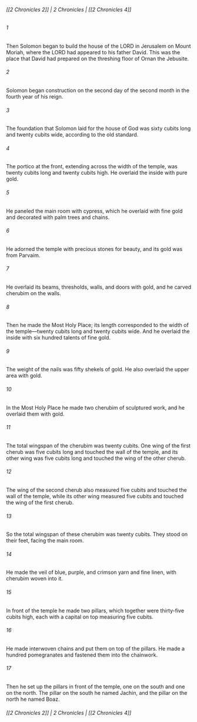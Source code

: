 ###### [[2 Chronicles 2]] | 2 Chronicles | [[2 Chronicles 4]]

###### 1
Then Solomon began to build the house of the LORD in Jerusalem on Mount Moriah, where the LORD had appeared to his father David. This was the place that David had prepared on the threshing floor of Ornan the Jebusite.
###### 2
Solomon began construction on the second day of the second month in the fourth year of his reign.
###### 3
The foundation that Solomon laid for the house of God was sixty cubits long and twenty cubits wide, according to the old standard.
###### 4
The portico at the front, extending across the width of the temple, was twenty cubits long and twenty cubits high. He overlaid the inside with pure gold.
###### 5
He paneled the main room with cypress, which he overlaid with fine gold and decorated with palm trees and chains.
###### 6
He adorned the temple with precious stones for beauty, and its gold was from Parvaim.
###### 7
He overlaid its beams, thresholds, walls, and doors with gold, and he carved cherubim on the walls.
###### 8
Then he made the Most Holy Place; its length corresponded to the width of the temple—twenty cubits long and twenty cubits wide. And he overlaid the inside with six hundred talents of fine gold.
###### 9
The weight of the nails was fifty shekels of gold. He also overlaid the upper area with gold.
###### 10
In the Most Holy Place he made two cherubim of sculptured work, and he overlaid them with gold.
###### 11
The total wingspan of the cherubim was twenty cubits. One wing of the first cherub was five cubits long and touched the wall of the temple, and its other wing was five cubits long and touched the wing of the other cherub.
###### 12
The wing of the second cherub also measured five cubits and touched the wall of the temple, while its other wing measured five cubits and touched the wing of the first cherub.
###### 13
So the total wingspan of these cherubim was twenty cubits. They stood on their feet, facing the main room.
###### 14
He made the veil of blue, purple, and crimson yarn and fine linen, with cherubim woven into it.
###### 15
In front of the temple he made two pillars, which together were thirty-five cubits high, each with a capital on top measuring five cubits.
###### 16
He made interwoven chains and put them on top of the pillars. He made a hundred pomegranates and fastened them into the chainwork.
###### 17
Then he set up the pillars in front of the temple, one on the south and one on the north. The pillar on the south he named Jachin, and the pillar on the north he named Boaz.

###### [[2 Chronicles 2]] | 2 Chronicles | [[2 Chronicles 4]]
